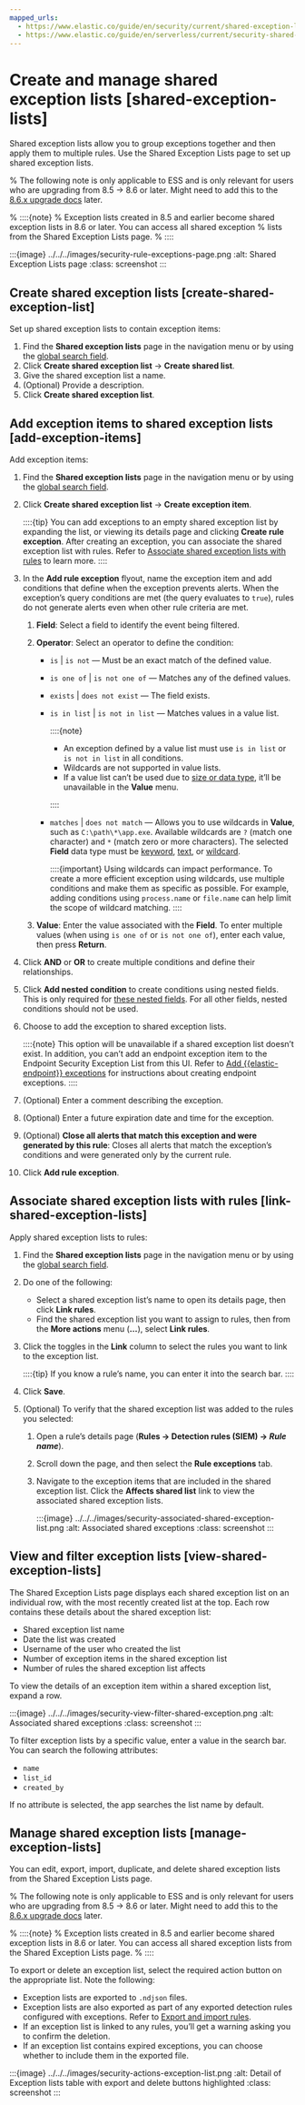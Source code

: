 ```yaml
---
mapped_urls:
  - https://www.elastic.co/guide/en/security/current/shared-exception-lists.html
  - https://www.elastic.co/guide/en/serverless/current/security-shared-exception-lists.html
---
```


# Create and manage shared exception lists [shared-exception-lists]

Shared exception lists allow you to group exceptions together and then apply them to multiple rules. Use the Shared Exception Lists page to set up shared exception lists.

% The following note is only applicable to ESS and is only relevant for users who are upgrading from 8.5 -> 8.6 or later. Might need to add this to the [8.6.x upgrade docs](https://www.elastic.co/guide/en/security/8.6/upgrade-intro.html) later.

% ::::{note}
% Exception lists created in 8.5 and earlier become shared exception lists in 8.6 or later. You can access all shared exception % lists from the Shared Exception Lists page.
% ::::


:::{image} ../../../images/security-rule-exceptions-page.png
:alt: Shared Exception Lists page
:class: screenshot
:::


## Create shared exception lists [create-shared-exception-list]

Set up shared exception lists to contain exception items:

1. Find the **Shared exception lists** page in the navigation menu or by using the [global search field](/explore-analyze/find-and-organize/find-apps-and-objects.md).
2. Click **Create shared exception list** → **Create shared list**.
3. Give the shared exception list a name.
4. (Optional) Provide a description.
5. Click **Create shared exception list**.


## Add exception items to shared exception lists [add-exception-items]

Add exception items:

1. Find the **Shared exception lists** page in the navigation menu or by using the [global search field](/explore-analyze/find-and-organize/find-apps-and-objects.md).
2. Click **Create shared exception list** → **Create exception item**.

    ::::{tip}
    You can add exceptions to an empty shared exception list by expanding the list, or viewing its details page and clicking **Create rule exception**. After creating an exception, you can associate the shared exception list with rules. Refer to [Associate shared exception lists with rules](#link-shared-exception-lists) to learn more.
    ::::

3. In the **Add rule exception** flyout, name the exception item and add conditions that define when the exception prevents alerts. When the exception’s query conditions are met (the query evaluates to `true`), rules do not generate alerts even when other rule criteria are met.

    1. **Field**: Select a field to identify the event being filtered.
    2. **Operator**: Select an operator to define the condition:

        * `is` | `is not` — Must be an exact match of the defined value.
        * `is one of` | `is not one of` — Matches any of the defined values.
        * `exists` | `does not exist` — The field exists.
        * `is in list` | `is not in list` — Matches values in a value list.

            ::::{note}
            * An exception defined by a value list must use `is in list` or `is not in list` in all conditions.
            * Wildcards are not supported in value lists.
            * If a value list can’t be used due to [size or data type](create-manage-value-lists.md#manage-value-lists), it’ll be unavailable in the **Value** menu.

            ::::

        * `matches` | `does not match` — Allows you to use wildcards in **Value**, such as `C:\path\*\app.exe`. Available wildcards are `?` (match one character) and `*` (match zero or more characters). The selected **Field** data type must be [keyword](https://www.elastic.co/guide/en/elasticsearch/reference/current/keyword.html#keyword-field-type), [text](https://www.elastic.co/guide/en/elasticsearch/reference/current/text.html#text-field-type), or [wildcard](https://www.elastic.co/guide/en/elasticsearch/reference/current/keyword.html#wildcard-field-type).

            ::::{important}
            Using wildcards can impact performance. To create a more efficient exception using wildcards, use multiple conditions and make them as specific as possible. For example, adding conditions using `process.name` or `file.name` can help limit the scope of wildcard matching.
            ::::

    3. **Value**: Enter the value associated with the **Field**. To enter multiple values (when using `is one of` or `is not one of`), enter each value, then press **Return**.

4. Click **AND** or **OR** to create multiple conditions and define their relationships.
5. Click **Add nested condition** to create conditions using nested fields. This is only required for [these nested fields](add-manage-exceptions.md#nested-field-list). For all other fields, nested conditions should not be used.
6. Choose to add the exception to shared exception lists.

    ::::{note}
    This option will be unavailable if a shared exception list doesn’t exist. In addition, you can’t add an endpoint exception item to the Endpoint Security Exception List from this UI. Refer to [Add {{elastic-endpoint}} exceptions](add-manage-exceptions.md#endpoint-rule-exceptions) for instructions about creating endpoint exceptions.
    ::::

7. (Optional) Enter a comment describing the exception.
8. (Optional) Enter a future expiration date and time for the exception.
9. (Optional) **Close all alerts that match this exception and were generated by this rule**: Closes all alerts that match the exception’s conditions and were generated only by the current rule.
10. Click **Add rule exception**.


## Associate shared exception lists with rules [link-shared-exception-lists]

Apply shared exception lists to rules:

1. Find the **Shared exception lists** page in the navigation menu or by using the [global search field](/explore-analyze/find-and-organize/find-apps-and-objects.md).
2. Do one of the following:

    * Select a shared exception list’s name to open its details page, then click **Link rules**.
    * Find the shared exception list you want to assign to rules, then from the **More actions** menu (**…​**), select **Link rules**.

3. Click the toggles in the **Link** column to select the rules you want to link to the exception list.

    ::::{tip}
    If you know a rule’s name, you can enter it into the search bar.
    ::::

4. Click **Save**.
5. (Optional) To verify that the shared exception list was added to the rules you selected:

    1. Open a rule’s details page (**Rules → Detection rules (SIEM) → *Rule name***).
    2. Scroll down the page, and then select the **Rule exceptions** tab.
    3. Navigate to the exception items that are included in the shared exception list. Click the **Affects shared list** link to view the associated shared exception lists.

        :::{image} ../../../images/security-associated-shared-exception-list.png
        :alt: Associated shared exceptions
        :class: screenshot
        :::



## View and filter exception lists [view-shared-exception-lists]

The Shared Exception Lists page displays each shared exception list on an individual row, with the most recently created list at the top. Each row contains these details about the shared exception list:

* Shared exception list name
* Date the list was created
* Username of the user who created the list
* Number of exception items in the shared exception list
* Number of rules the shared exception list affects

To view the details of an exception item within a shared exception list, expand a row.

:::{image} ../../../images/security-view-filter-shared-exception.png
:alt: Associated shared exceptions
:class: screenshot
:::

To filter exception lists by a specific value, enter a value in the search bar. You can search the following attributes:

* `name`
* `list_id`
* `created_by`

If no attribute is selected, the app searches the list name by default.


## Manage shared exception lists [manage-exception-lists]

You can edit, export, import, duplicate, and delete shared exception lists from the Shared Exception Lists page.

% The following note is only applicable to ESS and is only relevant for users who are upgrading from 8.5 -> 8.6 or later. Might need to add this to the [8.6.x upgrade docs](https://www.elastic.co/guide/en/security/8.6/upgrade-intro.html) later.

% ::::{note}
% Exception lists created in 8.5 and earlier become shared exception lists in 8.6 or later. You can access all shared exception lists from the Shared Exception Lists page.
% ::::


To export or delete an exception list, select the required action button on the appropriate list. Note the following:

* Exception lists are exported to `.ndjson` files.
* Exception lists are also exported as part of any exported detection rules configured with exceptions. Refer to [Export and import rules](manage-detection-rules.md#import-export-rules-ui).
* If an exception list is linked to any rules, you’ll get a warning asking you to confirm the deletion.
* If an exception list contains expired exceptions, you can choose whether to include them in the exported file.

:::{image} ../../../images/security-actions-exception-list.png
:alt: Detail of Exception lists table with export and delete buttons highlighted
:class: screenshot
:::
